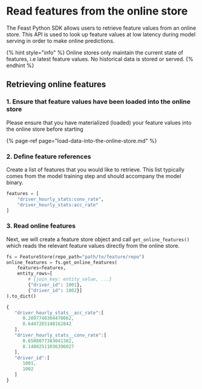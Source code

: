 # Read features from the online store

The Feast Python SDK allows users to retrieve feature values from an online store. This API is used to look up feature values at low latency during model serving in order to make online predictions.

{% hint style="info" %}
Online stores only maintain the current state of features, i.e latest feature values. No historical data is stored or served.
{% endhint %}

## Retrieving online features

### 1. Ensure that feature values have been loaded into the online store

Please ensure that you have materialized \(loaded\) your feature values into the online store before starting

{% page-ref page="load-data-into-the-online-store.md" %}

### 2. Define feature references

Create a list of features that you would like to retrieve. This list typically comes from the model training step and should accompany the model binary.

```python
features = [
    "driver_hourly_stats:conv_rate",
    "driver_hourly_stats:acc_rate"
]
```

### 3. Read online features

Next, we will create a feature store object and call `get_online_features()` which reads the relevant feature values directly from the online store.

```python
fs = FeatureStore(repo_path="path/to/feature/repo")
online_features = fs.get_online_features(
    features=features,
    entity_rows=[
        # {join_key: entity_value, ...}
        {"driver_id": 1001},
        {"driver_id": 1002}]
).to_dict()
```

```javascript
{
   "driver_hourly_stats__acc_rate":[
      0.2897740304470062,
      0.6447265148162842
   ],
   "driver_hourly_stats__conv_rate":[
      0.6508077383041382,
      0.14802511036396027
   ],
   "driver_id":[
      1001,
      1002
   ]
}
```

